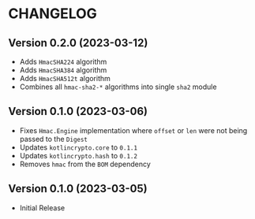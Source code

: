 # CHANGELOG

## Version 0.2.0 (2023-03-12)
- Adds `HmacSHA224` algorithm
- Adds `HmacSHA384` algorithm
- Adds `HmacSHA512t` algorithm
- Combines all `hmac-sha2-*` algorithms into single `sha2` module

## Version 0.1.0 (2023-03-06)
 - Fixes `Hmac.Engine` implementation where `offset` or `len` 
   were not being passed to the `Digest`
 - Updates `kotlincrypto.core` to `0.1.1`
 - Updates `kotlincrypto.hash` to `0.1.2`
 - Removes `hmac` from the `BOM` dependency

## Version 0.1.0 (2023-03-05)
 - Initial Release

